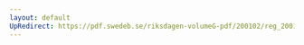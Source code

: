 ```yaml
---
layout: default
UpRedirect: https://pdf.swedeb.se/riksdagen-volumeG-pdf/200102/reg_200102/reg_200102_0602.pdf
---
```

